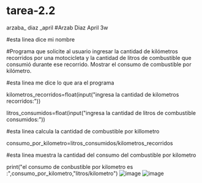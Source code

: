 # tarea-2.2
arzaba_ diaz _april
#Arzab Diaz April 3w

#esta linea dice mi nombre

#Programa que solicite al usuario ingresar la cantidad de kilómetros recorridos por una motocicleta y la cantidad de litros de combustible que consumió durante ese recorrido. Mostrar el consumo de combustible por kilómetro.

#esta linea me dice lo que ara el programa


kilometros_recorridos=float(input("ingresa la cantidad de kilometros recorridos:"))

litros_consumidos=float(input("ingresa la cantidad de litros de combustible consumidos:"))

#esta linea calcula la cantidad de combustible por killometro 

consumo_por_kilometro=litros_consumidos/kilometros_recorridos

#esta linea muestra la cantidad del consumo del combustible por kilometro

print("el consumo de conbustible por kilometro  es :",consumo_por_kilometro,"litros/kilometro")
![image](https://github.com/user-attachments/assets/184e0200-7423-4bd9-a136-0baa771ffa7b)
![image](https://github.com/user-attachments/assets/61b33776-7633-4171-9b24-b71182268dc9)


